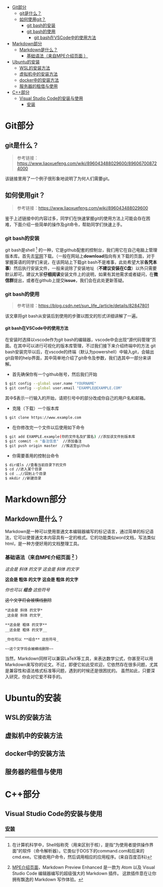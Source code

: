 <!-- @import "[TOC]" {cmd="toc" depthFrom=1 depthTo=6 orderedList=false} -->

<!-- code_chunk_output -->

- [Git部分](#git部分)
  - [git是什么？](#git是什么)
  - [如何使用git？](#如何使用git)
    - [git bash的安装](#git-bash的安装)
    - [git bash的使用](#git-bash的使用)
      - [git bash在VSCode中的使用方法](#git-bash在vscode中的使用方法)
- [Markdown部分](#markdown部分)
  - [Markdown是什么？](#markdown是什么)
    - [基础语法（来自MPE介绍页面  ）](#基础语法来自mpe介绍页面-2)
- [Ubuntu的安装](#ubuntu的安装)
  - [WSL的安装方法](#wsl的安装方法)
  - [虚拟机中的安装方法](#虚拟机中的安装方法)
  - [docker中的安装方法](#docker中的安装方法)
  - [服务器的租借与使用](#服务器的租借与使用)
- [C++部分](#c部分)
  - [Visual Studio Code的安装与使用](#visual-studio-code的安装与使用)
    - [安装](#安装vsc的安装md)

<!-- /code_chunk_output -->

# Git部分
## git是什么？
> 参考链接：https://www.liaoxuefeng.com/wiki/896043488029600/896067008724000

该链接里用了一个例子很形象地说明了为何人们需要git。

## 如何使用git？
> 参考链接：https://www.liaoxuefeng.com/wiki/896043488029600

鉴于上述链接中的内容过多，同学们在快速掌握git的使用方法上可能会存在困难，下面介绍一些简单的操作及git命令，帮助同学们快速上手。

### git bash的安装
git bash是shell [^1] 的一种，它是github配套的控制台，我们用它在自己电脑上管理版本库。首先去[官网](https://git-scm.com/)下载。（一般在网站上**download**指向有关下载的页面，对于掌握英语的同学们来说，在该网站上下载git bash不是难事，此处希望大家**各凭本事**）然后执行安装文件，一般来说除了安装地址（**不建议安装在C盘**）以外只需要默认即可。建议大家**仔细阅读**安装文件上的说明，如果有其他需求或者疑问，在**微信群**提出，或者在github上提交**issue**，我们会在此处更新答疑。
### git bash的使用
> 参考链接：https://blog.csdn.net/sun_life_/article/details/82847801

该文章将git bash从安装后到使用的步骤以图文的形式详细讲解了一遍。
#### git bash在VSCode中的使用方法
在安装时选择以vscode作为git bash的编辑器，vscode中会出现“源代码管理”页面。在其中可以进行可视化的版本库管理，不过我们接下来介绍终端中的方法
git bash安装完毕以后，在vscode的终端（默认为powershell）中输入git，会输出git自带的help界面，其中简单地介绍了git命令及参数，我们选其中一部分来讲解。
* 首先确保你有一个github账号，然后我们开始
```bash
$ git config --global user.name "YOURNAME"
$ git config --global user.email "EXAMPLE@EXAMPLE.COM"
```
其中$表示一行输入的开始，请把引号中的部分改成你自己的用户名和邮箱。
* 克隆（下载）一个版本库
```bash
$ git clone https://www.example.com
```
* 在你修改完一个文件以后使用如下命令
```bash
$ git add EXAMPLE.example(你的文件名及扩展名) //添加该文件到版本库
$ git commit -m "备注信息"  //添加备注
$ git push origin master  //推送至github
```
* 你需要善用的控制台命令
```bash
$ dir或ls //查看当前目录下的文件
$ cd //进入某个目录
$ cd ..//回到上个目录
$ mkdir //新建目录
```
# Markdown部分
## Markdown是什么？
Markdown是一种可以使用普通文本编辑器编写的标记语言，通过简单的标记语法，它可以使普通文本内容具有一定的格式。它的功能类似word文档，写法类似html，是一种方便好用的文档整理工具。

### 基础语法（来自MPE介绍页面 [^2] ）

*这会是 斜体 的文字*
_这会是 斜体 的文字_

**这会是 粗体 的文字**
__这会是 粗体 的文字__

_你也可以 **组合** 这些符号_

~~这个文字将会被横线删除~~
```
*这会是 斜体 的文字*
_这会是 斜体 的文字_

**这会是 粗体 的文字**
__这会是 粗体 的文字__

_你也可以 **组合** 这些符号_

~~这个文字将会被横线删除~~
```
当然，Markdown同样可以兼容LaTeX等工具，来表达数学公式，你甚至可以用Markdown来写你的论文。不过，即便它如此受欢迎，它依然存在很多问题，尤其是兼容性和语法格式标准等问题，遇到的时候还是很困扰的。
虽然如此，只要深入研究，你会对它爱不释手的。

# Ubuntu的安装

## WSL的安装方法

## 虚拟机中的安装方法

## docker中的安装方法

## 服务器的租借与使用

# C++部分

## Visual Studio Code的安装与使用

### [安装](VSC的安装.md)


[^1]: 在计算机科学中，Shell俗称壳（用来区别于核），是指“为使用者提供操作界面”的软件（命令解析器）。它类似于DOS下的command.com和后来的cmd.exe。它接收用户命令，然后调用相应的应用程序。(来自百度百科)

[^2]: [MPE介绍页面](https://shd101wyy.github.io/markdown-preview-enhanced/#/zh-cn)，Markdown Preview Enhanced 是一款为 Atom 以及 Visual Studio Code 编辑器编写的超级强大的 Markdown 插件。 这款插件意在让你拥有飘逸的 Markdown 写作体验。